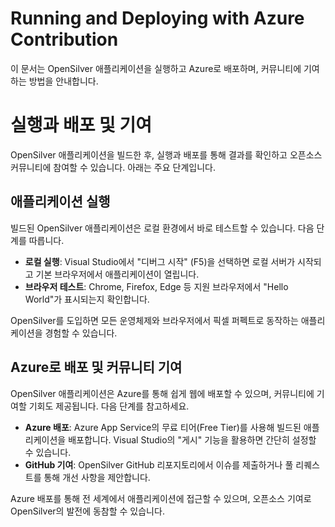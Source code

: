 # Running and Deploying with Azure Contribution  
이 문서는 OpenSilver 애플리케이션을 실행하고 Azure로 배포하며, 커뮤니티에 기여하는 방법을 안내합니다.

# 실행과 배포 및 기여  
OpenSilver 애플리케이션을 빌드한 후, 실행과 배포를 통해 결과를 확인하고 오픈소스 커뮤니티에 참여할 수 있습니다. 아래는 주요 단계입니다.

## 애플리케이션 실행  
빌드된 OpenSilver 애플리케이션은 로컬 환경에서 바로 테스트할 수 있습니다. 다음 단계를 따릅니다.  

- **로컬 실행**: Visual Studio에서 "디버그 시작" (F5)을 선택하면 로컬 서버가 시작되고 기본 브라우저에서 애플리케이션이 열립니다.  
- **브라우저 테스트**: Chrome, Firefox, Edge 등 지원 브라우저에서 "Hello World"가 표시되는지 확인합니다.  

OpenSilver를 도입하면 모든 운영체제와 브라우저에서 픽셀 퍼펙트로 동작하는 애플리케이션을 경험할 수 있습니다.

## Azure로 배포 및 커뮤니티 기여  
OpenSilver 애플리케이션은 Azure를 통해 쉽게 웹에 배포할 수 있으며, 커뮤니티에 기여할 기회도 제공됩니다. 다음 단계를 참고하세요.  

- **Azure 배포**: Azure App Service의 무료 티어(Free Tier)를 사용해 빌드된 애플리케이션을 배포합니다. Visual Studio의 "게시" 기능을 활용하면 간단히 설정할 수 있습니다.  
- **GitHub 기여**: OpenSilver GitHub 리포지토리에서 이슈를 제출하거나 풀 리퀘스트를 통해 개선 사항을 제안합니다.  

Azure 배포를 통해 전 세계에서 애플리케이션에 접근할 수 있으며, 오픈소스 기여로 OpenSilver의 발전에 동참할 수 있습니다.